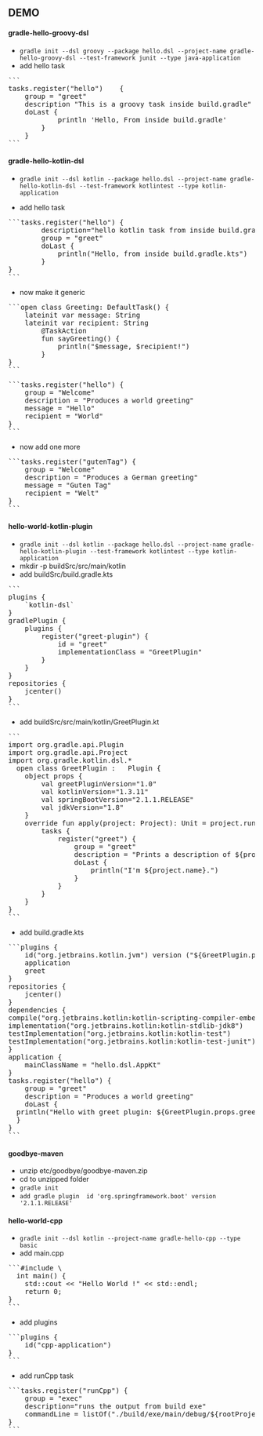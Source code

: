 ## DEMO

#### gradle-hello-groovy-dsl
- ` gradle init --dsl groovy --package hello.dsl --project-name gradle-hello-groovy-dsl --test-framework junit --type java-application `
- add hello task  
<pre>```
tasks.register("hello")    {
    group = "greet"
    description "This is a groovy task inside build.gradle"
    doLast {
            println 'Hello, From inside build.gradle'
        }
    }
```</pre>

#### gradle-hello-kotlin-dsl
- ` gradle init --dsl kotlin --package hello.dsl --project-name gradle-hello-kotlin-dsl --test-framework kotlintest --type kotlin-application `

- add hello task
<pre>```tasks.register("hello") {
        description="hello kotlin task from inside build.gradle.kts"
        group = "greet"
        doLast { 
            println("Hello, from inside build.gradle.kts")
        } 
}
```</pre>

- now make it generic
<pre>```open class Greeting: DefaultTask() {
    lateinit var message: String
    lateinit var recipient: String
        @TaskAction
        fun sayGreeting() {
            println("$message, $recipient!") 
        }
}
```</pre>
<pre>```tasks.register<Greeting>("hello") { 
    group = "Welcome"
    description = "Produces a world greeting"
    message = "Hello" 
    recipient = "World"
}
```</pre>
- now add one more
<pre>```tasks.register<Greeting>("gutenTag") {
    group = "Welcome"
    description = "Produces a German greeting"
    message = "Guten Tag"
    recipient = "Welt"
}
```</pre>


#### hello-world-kotlin-plugin
- ` gradle init --dsl kotlin --package hello.dsl --project-name gradle-hello-kotlin-plugin --test-framework kotlintest --type kotlin-application `
- mkdir -p buildSrc/src/main/kotlin
- add buildSrc/build.gradle.kts
<pre>``` 
plugins {  
    `kotlin-dsl`  
}  
gradlePlugin {  
    plugins {  
        register("greet-plugin") {  
            id = "greet"
            implementationClass = "GreetPlugin"
        }  
    }  
}  
repositories {
    jcenter()
}  
```</pre>  
- add buildSrc/src/main/kotlin/GreetPlugin.kt
<pre>```  
import org.gradle.api.Plugin  
import org.gradle.api.Project  
import org.gradle.kotlin.dsl.*
  open class GreetPlugin :   Plugin<Project> {  
    object props {  
        val greetPluginVersion="1.0"  
        val kotlinVersion="1.3.11"
        val springBootVersion="2.1.1.RELEASE"
        val jdkVersion="1.8"
    }  
    override fun apply(project: Project): Unit = project.run {
        tasks {
            register("greet") {
                group = "greet"
                description = "Prints a description of ${project.name}."
                doLast {
                    println("I'm ${project.name}.")
                }
            }
        }
    }
}
```</pre>
- add build.gradle.kts
<pre>```plugins {  
    id("org.jetbrains.kotlin.jvm") version ("${GreetPlugin.props.kotlinVersion}")
    application
    greet
}
repositories {
    jcenter()
}       
dependencies {
compile("org.jetbrains.kotlin:kotlin-scripting-compiler-embeddable")
implementation("org.jetbrains.kotlin:kotlin-stdlib-jdk8")
testImplementation("org.jetbrains.kotlin:kotlin-test")
testImplementation("org.jetbrains.kotlin:kotlin-test-junit")
}  
application {
    mainClassName = "hello.dsl.AppKt"
}
tasks.register("hello") {
    group = "greet"
    description = "Produces a world greeting"
    doLast {
  println("Hello with greet plugin: ${GreetPlugin.props.greetPluginVersion}")  
  }  
}  
```</pre>

#### goodbye-maven
- unzip etc/goodbye/goodbye-maven.zip
- cd to unzipped folder
- ` gradle init `
- ` add gradle plugin  id 'org.springframework.boot' version '2.1.1.RELEASE'  `

#### hello-world-cpp
- ` gradle init --dsl kotlin --project-name gradle-hello-cpp --type basic `
- add main.cpp
<pre>```#include \<iostream>  
  int main() {  
    std::cout << "Hello World !" << std::endl;  
    return 0;  
}  
```</pre>

- add plugins  
<pre>```plugins {
    id("cpp-application")   
}  
```</pre>
- add runCpp task    
<pre>```tasks.register<Exec>("runCpp") {   
    group = "exec"  
    description="runs the output from build exe"  
    commandLine = listOf("./build/exe/main/debug/${rootProject.name}")  
}
```</pre>  



